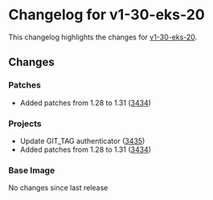 # Changelog for v1-30-eks-20

This changelog highlights the changes for [v1-30-eks-20](https://github.com/aws/eks-distro/tree/v1-30-eks-20).

## Changes

### Patches
* Added patches from 1.28 to 1.31 ([3434](https://github.com/aws/eks-distro/pull/3434))

### Projects
* Update GIT_TAG authenticator ([3435](https://github.com/aws/eks-distro/pull/3435))
* Added patches from 1.28 to 1.31 ([3434](https://github.com/aws/eks-distro/pull/3434))

### Base Image
No changes since last release

